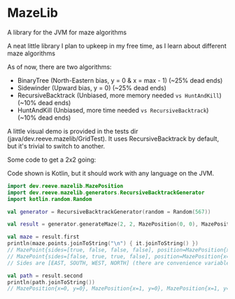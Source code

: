 # MazeLib
A library for the JVM for maze algorithms

A neat little library I plan to upkeep in my free time, as I learn about different maze algorithms

As of now, there are two algorithms:
* BinaryTree (North-Eastern bias, y = 0 & x = max - 1) (~25% dead ends)
* Sidewinder (Upward bias, y = 0) (~25% dead ends)
* RecursiveBacktrack (Unbiased, more memory needed `vs HuntAndKill`) (~10% dead ends)
* HuntAndKill (Unbiased, more time needed `vs RecursiveBacktrack`) (~10% dead ends)

A little visual demo is provided in the tests dir (java/dev.reeve.mazelib/GridTest). It uses RecursiveBacktrack by default, but it's trivial to switch to another.

Some code to get a 2x2 going:

Code shown is Kotlin, but it should work with any language on the JVM.
```Kotlin
import dev.reeve.mazelib.MazePosition
import dev.reeve.mazelib.generators.RecursiveBacktrackGenerator
import kotlin.random.Random

val generator = RecursiveBacktrackGenerator(random = Random(567))

val result = generator.generateMaze(2, 2, MazePosition(0, 0), MazePosition(1, 1))

val maze = result.first
println(maze.points.joinToString("\n") { it.joinToString() })
// MazePoint{sides=[true, false, false, false], position=MazePosition{x=0, y=0}, updateOrder=0}, MazePoint{sides=[true, false, false, false], position=MazePosition{x=0, y=1}, updateOrder=3}
// MazePoint{sides=[false, true, true, false], position=MazePosition{x=1, y=0}, updateOrder=1}, MazePoint{sides=[false, false, true, true], position=MazePosition{x=1, y=1}, updateOrder=2}
// Sides are [EAST, SOUTH, WEST, NORTH] (there are convenience variables linked to their names)

val path = result.second
println(path.joinToString())
// MazePosition{x=0, y=0}, MazePosition{x=1, y=0}, MazePosition{x=1, y=1}
```
